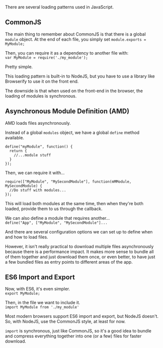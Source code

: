 There are several loading patterns used in JavaScript.

## CommonJS
The main thing to remember about CommonJS is that there is a global `module` object. At the end of each file, you simply set `module.exports = MyModule;`

Then, you can require it as a dependency to another file with:  
`var MyModule = require('./my_module');`

Pretty simple.

This loading pattern is built-in to NodeJS, but you have to use a library like Browserify to use it on the front end.

The downside is that when used on the front-end in the browser, the loading of modules is synchronous.

## Asynchronous Module Definition (AMD)
AMD loads files asynchronously.

Instead of a global `modules` object, we have a global `define` method available.
```
define("myModule", function() {
  return {
    //...module stuff
  }
});
```
Then, we can require it with...
```
require(["MyModule", "MySecondModule"], function(mMModule, MySecondModule) {
  //Do stuff with modules...
});
```
This will load both modules at the same time, then when they're both loaded, provide them to us through the callback.

We can also define a module that requires another...  
`define("App", ["MyModule", "MySecondModule"]...`

And there are several configuration options we can set up to define when and how to load files.

However, it isn't really practical to download multiple files asynchronously because there is a performance impact. It makes more sense to bundle all of them together and just download them once, or even better, to have just a few bundled files as entry points to different areas of the app.

## ES6 Import and Export
Now, with ES6, it's even simpler.  
`export MyModule;`

Then, in the file we want to include it.  
`import MyModule from './my_module'`

Most modern browsers support ES6 import and export, but NodeJS doesn't. So, with NodeJS, use the CommonJS style, at least for now.

`import` is synchronous, just like CommonJS, so it's a good idea to bundle and compress everything together into one (or a few) files for faster download.
